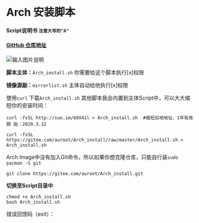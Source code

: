 
# Arch 安装脚本
#### Script说明书 `注意大写的"A"`
#### [**GitHub 仓库地址**](https://github.com/BaSierL/Arch_install)
![输入图片说明](https://images.gitee.com/uploads/images/2020/0312/101913_b0e6e9cf_5700645.jpeg "1 (2).jpg")

**脚本主体：**`Arch_install.sh`  你需要给这个脚本执行[x]权限

**镜像源副：**`mirrorlist.sh`    主体自动给他执行[x]权限


使用`curl` 下载`Arch_install.sh` 其他脚本我会内置到主体Script中，可以大大缩短你的安装时间：
```Shell
curl -fsSL http://suo.im/60X41l > Arch_install.sh  #缩短后地地址，1年有效期 始：2020.3.12
```
```Shell
curl -fsSL https://gitee.com/auroot/Arch_install/raw/master/Arch_install.sh > Arch_install.sh
```
Arch Image中没有加入Git命令，所以如果你想克隆仓库，只能自行装```sudo pacman -S git```
```Shell
git clone https://gitee.com/auroot/Arch_install.git
```
**切换至Script目录中**
```Shell
chmod +x Arch_install.sh
bash Arch_install.sh
```
错误回馈码（exit）：
